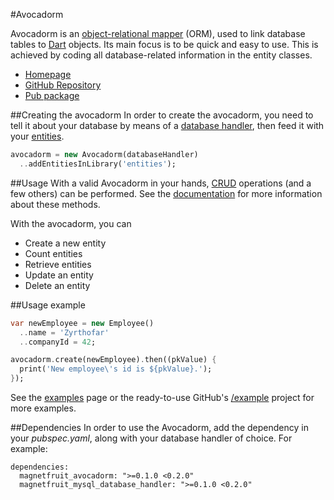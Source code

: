 #Avocadorm

Avocadorm is an [object-relational mapper](http://en.wikipedia.org/wiki/Object-relational_mapping) (ORM), used to
link database tables to [Dart](http://www.dartlang.org/) objects. Its main focus is to be quick and easy to use.
This is achieved by coding all database-related information in the entity classes.

*  [Homepage](http://www.magnetfruit.com/avocadorm)
*  [GitHub Repository](https://github.com/magnetfruit/avocadorm)
*  [Pub package](https://pub.dartlang.org/packages/magnetfruit_avocadorm)

##Creating the avocadorm
In order to create the avocadorm, you need to tell it about your database by means of a [database handler](http://www.magnetfruit.com/databasehandler/),
then feed it with your [entities](http://www.magnetfruit.com/entity/).

```dart
avocadorm = new Avocadorm(databaseHandler)
  ..addEntitiesInLibrary('entities');
```

##Usage
With a valid Avocadorm in your hands, [CRUD](http://en.wikipedia.org/wiki/Create,_read,_update_and_delete) operations
(and a few others) can be performed. See the [documentation](http://www.magnetfruit.com/avocadorm/documentation.html)
for more information about these methods.

With the avocadorm, you can

-  Create a new entity
-  Count entities
-  Retrieve entities
-  Update an entity
-  Delete an entity

##Usage example
```dart
var newEmployee = new Employee()
  ..name = 'Zyrthofar'
  ..companyId = 42;

avocadorm.create(newEmployee).then((pkValue) {
  print('New employee\'s id is ${pkValue}.');
});
```

See the [examples](http://www.magnetfruit.com/avocadorm/examples.html) page or the ready-to-use GitHub's
[/example](https://github.com/magnetfruit/avocadorm/tree/master/example) project for more examples.

##Dependencies
In order to use the Avocadorm, add the dependency in your *pubspec.yaml*, along with your database handler of choice.
For example:

```
dependencies:
  magnetfruit_avocadorm: ">=0.1.0 <0.2.0"
  magnetfruit_mysql_database_handler: ">=0.1.0 <0.2.0"
```
